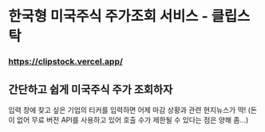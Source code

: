 # 한국형 미국주식 주가조회 서비스 - 클립스탁

### https://clipstock.vercel.app/

## 간단하고 쉽게 미국주식 주가 조회하자

입력 창에 찾고 싶은 기업의 티커를 입력하면
어제 마감 상황과 관련 현지뉴스가 딱!
(돈이 없어 무료 버전 API를 사용하고 있어 호출 수가 제한될 수 있다는 점은 양해 좀...)




